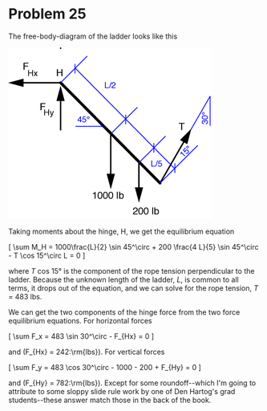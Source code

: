 # Problem 25 #

The free-body-diagram of the ladder looks like this

<img src="images/025.png" />

Taking moments about the hinge, H, we get the equilibrium equation

\[ \sum M_H = 1000\frac{L}{2} \sin 45^\circ + 200 \frac{4 L}{5} \sin 45^\circ - T \cos 15^\circ L = 0 \]

where *T* cos 15° is the component of the rope tension perpendicular to the ladder. Because the unknown length of the ladder, *L*, is common to all terms, it drops out of the equation, and we can solve for the rope tension, *T* = 483 lbs.

We can get the two components of the hinge force from the two force equilibrium equations. For horizontal forces

\[ \sum F_x = 483 \sin 30^\circ - F_{Hx} = 0 \]

and \(F_{Hx} = 242\:\rm{lbs}\). For vertical forces

\[ \sum F_y = 483 \cos 30^\circ - 1000 - 200 + F_{Hy} = 0 \]

and \(F_{Hy} = 782\:\rm{lbs}\). Except for some roundoff--which I'm going to attribute to some sloppy slide rule work by one of Den Hartog's grad students--these answer match those in the back of the book.
